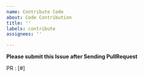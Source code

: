 ```yaml
---
name: Contribute Code
about: Code Contribution
title: ''
labels: contribute
assignees: ''

---
```


**Please submit this Issue after Sending PullRequest**

PR : [#]

